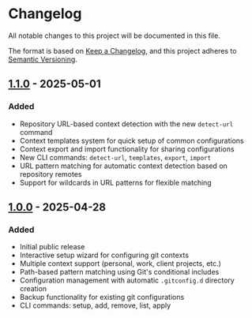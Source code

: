 # Changelog

All notable changes to this project will be documented in this file.

The format is based on [Keep a Changelog](https://keepachangelog.com/en/1.0.0/),
and this project adheres to [Semantic Versioning](https://semver.org/spec/v2.0.0.html).

## [1.1.0] - 2025-05-01

### Added

- Repository URL-based context detection with the new `detect-url` command
- Context templates system for quick setup of common configurations
- Context export and import functionality for sharing configurations
- New CLI commands: `detect-url`, `templates`, `export`, `import`
- URL pattern matching for automatic context detection based on repository remotes
- Support for wildcards in URL patterns for flexible matching

## [1.0.0] - 2025-04-28

### Added

- Initial public release
- Interactive setup wizard for configuring git contexts
- Multiple context support (personal, work, client projects, etc.)
- Path-based pattern matching using Git's conditional includes
- Configuration management with automatic `.gitconfig.d` directory creation
- Backup functionality for existing git configurations
- CLI commands: setup, add, remove, list, apply

[1.1.0]: https://github.com/befreestudios-io/git-context-switcher/compare/v1.0.0...v1.1.0
[1.0.0]: https://github.com/befreestudios-io/git-context-switcher/releases/tag/v1.0.0
